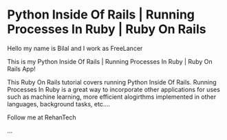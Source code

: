 # Python Inside Of Rails | Running Processes In Ruby | Ruby On Rails

Hello my name is Bilal and I work as FreeLancer

This is my Python Inside Of Rails | Running Processes In Ruby | Ruby On Rails App!

This Ruby On Rails tutorial covers running Python Inside Of Rails. Running Processes In Ruby is a great way to incorporate other applications for uses such as machine learning, more efficient alogirthms implemented in other languages, background tasks, etc....

Follow me at RehanTech

...
